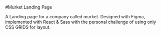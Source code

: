 #Murket Landing Page

A Landing page for a company called murket. Designed with Figma, implemented with React & Sass with the personal challenge of using only CSS GRIDS for layout.
